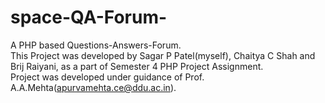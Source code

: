 # space-QA-Forum-
A PHP based Questions-Answers-Forum.<br />
This Project was developed by Sagar P Patel(myself), Chaitya C Shah and Brij Raiyani, as a part of Semester 4 PHP Project Assignment.<br />
Project was developed under guidance of Prof. A.A.Mehta(apurvamehta.ce@ddu.ac.in).
